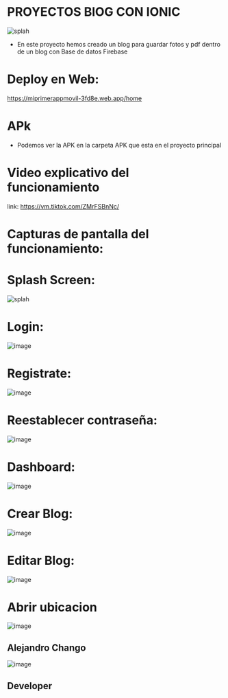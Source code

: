 # PROYECTOS BlOG CON IONIC
![splah](https://github.com/AlejandroChango/ProyectoBlog/assets/23177104/8fd96538-ae1b-4565-a9ce-52da812017a2)
* En este proyecto hemos creado un blog para guardar fotos y pdf dentro de un blog con Base de datos Firebase
# Deploy en Web:
https://miprimerappmovil-3fd8e.web.app/home
# APk 
* Podemos ver la APK en la carpeta APK que esta en el proyecto principal
# Video explicativo del funcionamiento
   link:  https://vm.tiktok.com/ZMrFSBnNc/
  

 #  Capturas de pantalla del funcionamiento:
 # Splash Screen:
![splah](https://github.com/AlejandroChango/ProyectoBlog/assets/23177104/8fd96538-ae1b-4565-a9ce-52da812017a2)
 # Login:
![image](https://github.com/AlejandroChango/ProyectoBlog/assets/23177104/955ab4b5-3904-4e6e-9685-925eda3e06e5)
 # Registrate:
![image](https://github.com/AlejandroChango/ProyectoBlog/assets/23177104/4359b715-424d-4d42-9dc1-308c2747bd3f)
 # Reestablecer contraseña:
![image](https://github.com/AlejandroChango/ProyectoBlog/assets/23177104/3e70049b-0aba-43d2-8877-94b68f366e92)

 # Dashboard:
![image](https://github.com/AlejandroChango/ProyectoBlog/assets/23177104/f71875e6-9d63-4fda-9bf0-31fc83f0c56e)
 # Crear Blog:
![image](https://github.com/AlejandroChango/ProyectoBlog/assets/23177104/b7fa9f94-4a3e-44d2-819a-d7b51759b4ad)
 # Editar Blog: 
![image](https://github.com/AlejandroChango/ProyectoBlog/assets/23177104/2c04cf4a-200e-4536-b20b-1da90745529f)
# Abrir ubicacion
![image](https://github.com/AlejandroChango/ProyectoBlog/assets/23177104/eab1bcc8-345e-4f1b-bb89-6980ba7a081b)


 
## Alejandro Chango

![image](https://github.com/AlejandroChango/PROYECTOS_IONIC/assets/23177104/c5259149-2261-407e-a830-dab47df6b953)
## Developer
